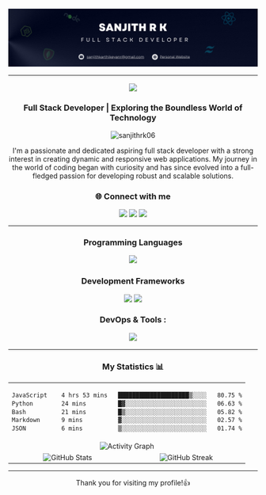 ![Sanjith Banner](./assets/banner.png)
<hr/>

<div align="center">
    <img align="center" src="https://readme-typing-svg.demolab.com?font=Righteous&size=35&duration=3500&pause=500&center=true&vCenter=true&width=435&lines=Hi%2C+There%F0%9F%91%8B;I'm+Sanjith" />
</div>

<h3 align="center">Full Stack Developer | Exploring the Boundless World of Technology</h3>
<p align="center"><img src="https://komarev.com/ghpvc/?username=sanjithrk06&label=Profile%20views&color=0D1117&bg_color=7F3FBF&style=flat" alt="sanjithrk06" /></p>

<div align="center">
I'm a passionate and dedicated aspiring full stack developer with a strong interest in creating dynamic and responsive web applications. My journey in the world of coding began with curiosity and has since evolved into a full-fledged passion for developing robust and scalable solutions.
</div>

<h3 align="center">🌐 Connect with me</h3>
<div align="center">
  <a href="https://sanjith-portfolio.netlify.app/" target="_blank"><img src="https://skillicons.dev/icons?i=processing" width="33" /></a>
  <a href="mailto:sanjithkarthikeyanr@gmail.com" ><img src="https://skillicons.dev/icons?i=gmail&theme=light" width="30" /></a>
  <a href="https://www.linkedin.com/in/sanjithrk06/" target="_blank"><img src="https://skillicons.dev/icons?i=linkedin" width="30" /></a>
</div>

---
<h3 align="center"> Programming Languages </h3>
<div align="center">
  <img src="https://skillicons.dev/icons?i=c,java,python,javascript" />
</div>

<h3 align="center"> Development Frameworks</h3>
<div align="center">
  <img src="https://skillicons.dev/icons?i=html,css,javascript,react,redux,tailwind,scss,bootstrap" />
  <img src="https://skillicons.dev/icons?i=nodejs,express,mongodb,postman" />
</div>

<h3 align="center"> DevOps & Tools :</h3>
<div align="center">
  <img src="https://skillicons.dev/icons?i=git,github,docker,vscode" />
</div>

---

<h3 align="center">My Statistics 📊</h3>
<p align="center">
<table align="center">
<tr>
<td colspan="2" align="center">


<!--START_SECTION:waka-->

```txt
JavaScript    4 hrs 53 mins   ████████████████████▒░░░░   80.75 %
Python        24 mins         █▓░░░░░░░░░░░░░░░░░░░░░░░   06.63 %
Bash          21 mins         █▒░░░░░░░░░░░░░░░░░░░░░░░   05.82 %
Markdown      9 mins          ▓░░░░░░░░░░░░░░░░░░░░░░░░   02.57 %
JSON          6 mins          ▒░░░░░░░░░░░░░░░░░░░░░░░░   01.74 %
```

<!--END_SECTION:waka-->


</td>
</tr>
<tr>
<td colspan="2" align="center">

  <img src="https://github-readme-activity-graph.vercel.app/graph?username=sanjithrk06&custom_title=Sanjith%27s%20GitHub%20Activity%20Graph&bg_color=0D1117&color=7F3FBF&line=7F3FBF&point=7F3FBF&area_color=FFFFFF&title_color=FFFFFF&area=true" alt="Activity Graph" />

</td>
</tr>
<tr>
<td width="50%" align="center">

  <img src="https://github-readme-stats.vercel.app/api?username=sanjithrk06&theme=dark&show_icons=true&count_private=true" alt="GitHub Stats" />

</td>
<td width="50%" align="center">

  <img title="🔥 Get streak stats for your profile at git.io/streak-stats" alt="GitHub Streak" src="https://github-readme-streak-stats.herokuapp.com/?user=sanjithrk06&theme=dark&hide_border=false" />

</td>
</tr>
</table>
</p>

---

<div align="center">Thank you for visiting my profile!👍</div>
